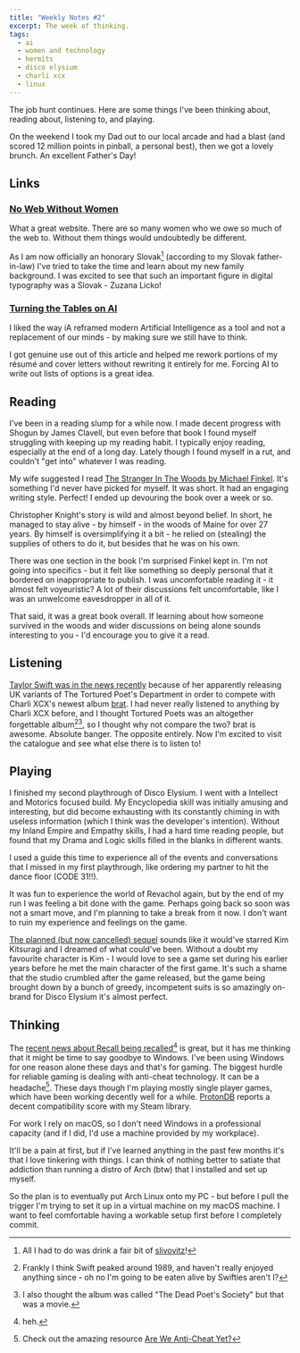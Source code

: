 ```yaml
---
title: "Weekly Notes #2"
excerpt: The week of thinking.
tags:
  - ai
  - women and technology
  - hermits
  - disco elysium
  - charli xcx
  - linux
---
```


The job hunt continues. Here are some things I've been thinking about, reading about, listening to, and playing.

On the weekend I took my Dad out to our local arcade and had a blast (and scored 12 million points in pinball, a personal best), then we got a lovely brunch. An excellent Father's Day!

## Links

### [No Web Without Women](https://nowebwithoutwomen.com/)

What a great website. There are so many women who we owe so much of the web to. Without them things would undoubtedly be different.

As I am now officially an honorary Slovak[^3] (according to my Slovak father-in-law) I've tried to take the time and learn about my new family background. I was excited to see that such an important figure in digital typography was a Slovak - Zuzana Licko!

### [Turning the Tables on AI](https://ia.net/topics/turning-the-tables-on-ai)

I liked the way iA reframed modern Artificial Intelligence as a tool and not a replacement of our minds - by making sure we still have to think.

I got genuine use out of this article and helped me rework portions of my résumé and cover letters without rewriting it entirely for me. Forcing AI to write out lists of options is a great idea.

## Reading

I've been in a reading slump for a while now. I made decent progress with Shogun by James Clavell, but even before that book I found myself struggling with keeping up my reading habit. I typically enjoy reading, especially at the end of a long day. Lately though I found myself in a rut, and couldn't "get into" whatever I was reading.

My wife suggested I read [The Stranger In The Woods by Michael Finkel](https://www.penguinrandomhouse.ca/books/251786/the-stranger-in-the-woods-by-michael-finkel/9781101911532). It's something I'd never have picked for myself. It was short. It had an engaging writing style. Perfect! I ended up devouring the book over a week or so.

Christopher Knight's story is wild and almost beyond belief. In short, he managed to stay alive - by himself - in the woods of Maine for over 27 years. By himself is oversimplifying it a bit - he relied on (stealing) the supplies of others to do it, but besides that he was on his own.

There was one section in the book I'm surprised Finkel kept in. I'm not going into specifics - but it felt like something so deeply personal that it bordered on inappropriate to publish. I was uncomfortable reading it - it almost felt voyeuristic? A lot of their discussions felt uncomfortable, like I was an unwelcome eavesdropper in all of it.

That said, it was a great book overall. If learning about how someone survived in the woods and wider discussions on being alone sounds interesting to you - I'd encourage you to give it a read.

## Listening

[Taylor Swift was in the news recently](https://www.forbes.com/sites/conormurray/2024/06/14/taylor-swift-drops-new-tortured-poets-department-versions-as-fans-accuse-singer-of-blocking-charli-xcx-from-no-1/) because of her apparently releasing UK variants of The Tortured Poet's Department in order to compete with Charli XCX's newest album [brat](<https://en.wikipedia.org/wiki/Brat_(Charli_XCX_album)>). I had never really listened to anything by Charli XCX before, and I thought Tortured Poets was an altogether forgettable album[^1][^2], so I thought why not compare the two? brat is awesome. Absolute banger. The opposite entirely. Now I'm excited to visit the catalogue and see what else there is to listen to!

## Playing

I finished my second playthrough of Disco Elysium. I went with a Intellect and Motorics focused build. My Encyclopedia skill was initially amusing and interesting, but did become exhausting with its constantly chiming in with useless information (which I think was the developer's intention). Without my Inland Empire and Empathy skills, I had a hard time reading people, but found that my Drama and Logic skills filled in the blanks in different wants.

I used a guide this time to experience all of the events and conversations that I missed in my first playthrough, like ordering my partner to hit the dance floor (CODE 31!!).

It was fun to experience the world of Revachol again, but by the end of my run I was feeling a bit done with the game. Perhaps going back so soon was not a smart move, and I'm planning to take a break from it now. I don't want to ruin my experience and feelings on the game.

[The planned (but now cancelled) sequel](https://www.reddit.com/r/GamingLeaksAndRumours/comments/1df2l9z/first_details_on_cancelled_disco_elysium_sequel/) sounds like it would've starred Kim Kitsuragi and I dreamed of what could've been. Without a doubt my favourite character is Kim - I would love to see a game set during his earlier years before he met the main character of the first game. It's such a shame that the studio crumbled after the game released, but the game being brought down by a bunch of greedy, incompetent suits is so amazingly on-brand for Disco Elysium it's almost perfect.

## Thinking

The [recent news about Recall being recalled](https://www.cnbc.com/2024/06/14/microsoft-to-delay-launch-of-ai-recall-tool-due-to-security-concerns.html)[^4] is great, but it has me thinking that it might be time to say goodbye to Windows. I've been using Windows for one reason alone these days and that's for gaming. The biggest hurdle for reliable gaming is dealing with anti-cheat technology. It can be a headache[^5]. These days though I'm playing mostly single player games, which have been working decently well for a while. [ProtonDB](https://www.protondb.com/) reports a decent compatibility score with my Steam library.

For work I rely on macOS, so I don't need Windows in a professional capacity (and if I did, I'd use a machine provided by my workplace).

It'll be a pain at first, but if I've learned anything in the past few months it's that I love tinkering with things. I can think of nothing better to satiate that addiction than running a distro of Arch (btw) that I installed and set up myself.

So the plan is to eventually put Arch Linux onto my PC - but before I pull the trigger I'm trying to set it up in a virtual machine on my macOS machine. I want to feel comfortable having a workable setup first before I completely commit.

[^1]: Frankly I think Swift peaked around 1989, and haven't really enjoyed anything since - oh no I'm going to be eaten alive by Swifties aren't I?
[^2]: I also thought the album was called "The Dead Poet's Society" but that was a movie.
[^3]: All I had to do was drink a fair bit of [slivovitz](https://en.wikipedia.org/wiki/Slivovitz)!
[^4]: heh.
[^5]: Check out the amazing resource [Are We Anti-Cheat Yet?](https://areweanticheatyet.com/)
